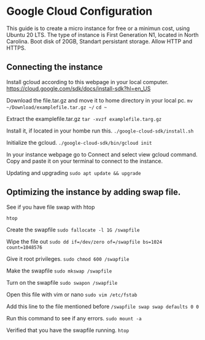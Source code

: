 # Google Cloud Configuration

This guide is to create a micro instance for free or a minimun cost, using Ubuntu 20 LTS.
The type of instance is First Generation N1, located in North Carolina.
Boot disk of 20GB, Standart persistant storage. Allow HTTP and HTTPS.

## Connecting the instance

Install gcloud according to this webpage in your local computer.
https://cloud.google.com/sdk/docs/install-sdk?hl=en_US

Download the file.tar.gz and move it to home directory in your local pc.
```mv ~/Download/examplefile.tar.gz ~/```
```cd ~```

Extract the examplefile.tar.gz
```tar -xvzf examplefile.targ.gz```

Install it, if located in your hombe run this.
```./google-cloud-sdk/install.sh```

Initialize the gcloud.
```./google-cloud-sdk/bin/gcloud init```

In your instance webpage go to Connect and select view gcloud command.
Copy and paste it on your terminal to connect to the instance.

Updating and upgrading
``` sudo apt update && upgrade ```

## Optimizing the instance by adding swap file.

See if you have file swap with htop

```htop```

Create the swapfile
```sudo fallocate -l 1G /swapfile```

Wipe the file out
```sudo dd if=/dev/zero of=/swapfile bs=1024 count=1048576```

Give it root privileges.
```sudo chmod 600 /swapfile```

Make the swapfile
```sudo mkswap /swapfile```

Turn on the swapfile
```sudo swapon /swapfile```

Open this file with vim or nano
```sudo vim /etc/fstab```

Add this line to the file mentioned before
```/swapfile swap swap defaults 0 0```

Run this command to see if any errors.
```sudo mount -a```

Verified that you have the swapfile running.
```htop```
